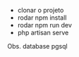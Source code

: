 - clonar o projeto
- rodar npm install
- rodar npm run dev
- php artisan serve


Obs. database pgsql
